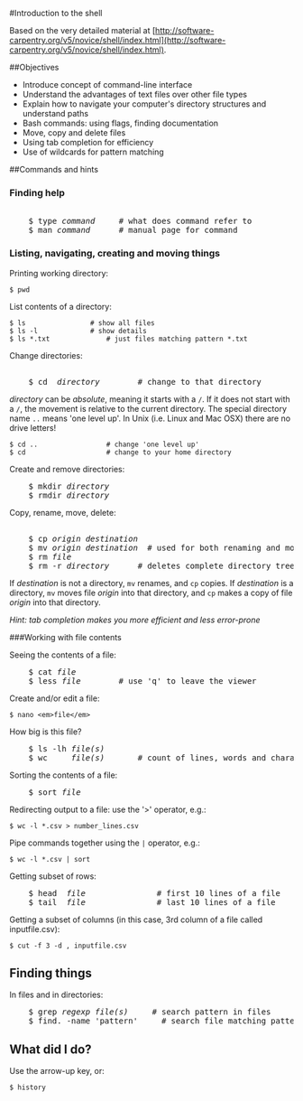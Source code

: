 #Introduction to the shell

Based on the very detailed material at [http://software-carpentry.org/v5/novice/shell/index.html](http://software-carpentry.org/v5/novice/shell/index.html).

##Objectives

* Introduce concept of command-line interface
* Understand the advantages of text files over other file types
* Explain how to navigate your computer's directory structures and understand paths
* Bash commands: using flags, finding documentation
* Move, copy and delete files
* Using tab completion for efficiency
* Use of wildcards for pattern matching


##Commands and hints

### Finding help
<pre>	
	$ type <em>command</em>		# what does command refer to
	$ man <em>command</em>		# manual page for command
</pre>

### Listing, navigating, creating and moving things

Printing working directory:

	$ pwd

List contents of a directory:

	$ ls				# show all files
	$ ls -l				# show details
	$ ls *.txt     			# just files matching pattern *.txt
	
Change directories:
<pre>	
	$ cd  <em>directory</em>		# change to that directory
</pre>

*directory* can be *absolute*, meaning it starts with a `/`. If it does not start with a `/`, the movement is relative to the current directory. The special directory name `..` means 'one level up'. In Unix (i.e. Linux and Mac OSX) there are no drive letters!

	$ cd ..         		# change 'one level up'
	$ cd            		# change to your home directory
	
Create and remove directories:

<pre>
	$ mkdir <em>directory</em>
	$ rmdir <em>directory</em>
</pre>

Copy, rename, move, delete:
	
<pre>	
	$ cp <em>origin</em> <em>destination</em>
	$ mv <em>origin</em> <em>destination</em>  # used for both renaming and moving
	$ rm <em>file</em>
	$ rm -r <em>directory</em>		# deletes complete directory tree
</pre>	
If  *destination* is not a directory, `mv` renames, and `cp` copies.
If *destination* is a directory, `mv` moves file *origin* into that directory, and `cp` makes a copy of file *origin* into that directory.

*Hint: tab completion makes you more efficient and less error-prone*

###Working with file contents

Seeing the contents of a file:

<pre>
	$ cat <em>file</em>
	$ less <em>file</em>  		# use 'q' to leave the viewer
</pre>	

Create and/or edit a file:
	
	$ nano <em>file</em>

How big is this file?
	
<pre>
	$ ls -lh <em>file(s)</em>
	$ wc     <em>file(s)</em>		# count of lines, words and characters
</pre>

Sorting the contents of a file:
	
<pre>
	$ sort <em>file</em>
</pre>

Redirecting output to a file: use the '>' operator, e.g.:

	$ wc -l *.csv > number_lines.csv
	
Pipe commands together using the `|` operator, e.g.:

	$ wc -l *.csv | sort
	
Getting subset of rows:

<pre>
	$ head  <em>file</em>        		# first 10 lines of a file
	$ tail  <em>file</em>        		# last 10 lines of a file
</pre>	

Getting a subset of columns (in this case, 3rd column of a file called inputfile.csv):
	
	$ cut -f 3 -d , inputfile.csv
	
## Finding things

In files and in directories:
<pre>
	$ grep <em>regexp</em> <em>file(s)</em>		# search pattern in files
	$ find. -name 'pattern'		# search file matching pattern in current dir and below
</pre>		

## What did I do? 

Use the arrow-up key, or:
	
	$ history
